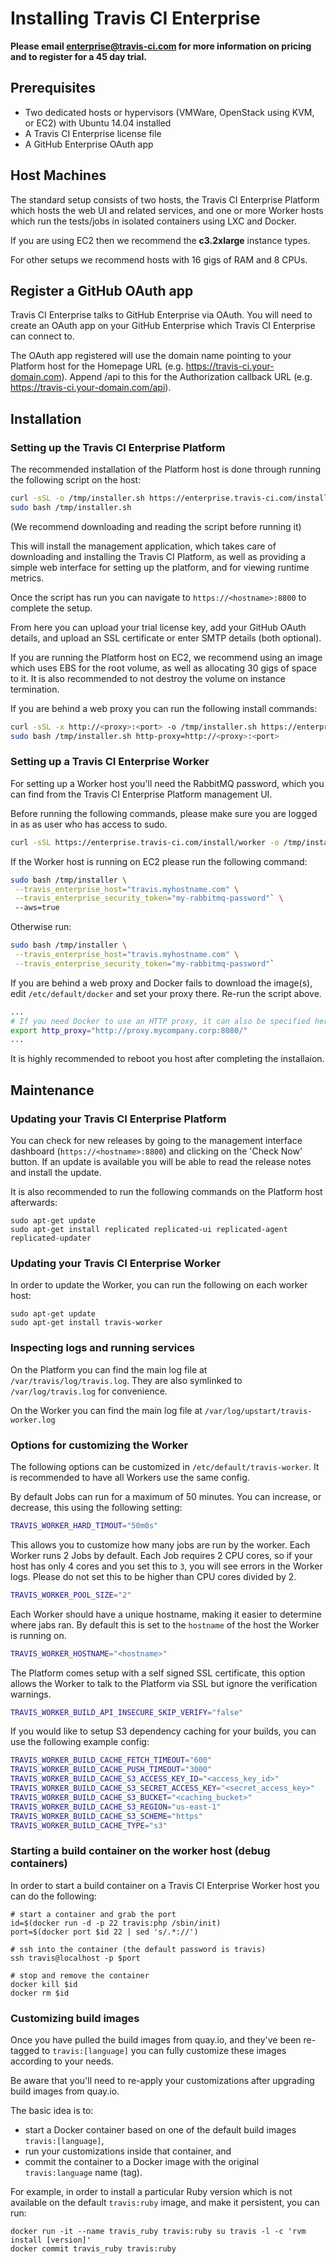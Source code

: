 Installing Travis CI Enterprise
===============================

**Please email enterprise@travis-ci.com for more information on pricing and to register for a 45 day trial.**

## Prerequisites

- Two dedicated hosts or hypervisors (VMWare, OpenStack using KVM, or EC2) with Ubuntu 14.04 installed
- A Travis CI Enterprise license file
- A GitHub Enterprise OAuth app


## Host Machines

The standard setup consists of two hosts, the Travis CI Enterprise Platform which hosts the web UI and related services, and one or more Worker hosts which run the tests/jobs in isolated containers using LXC and Docker.

If you are using EC2 then we recommend the **c3.2xlarge** instance types.

For other setups we recommend hosts with 16 gigs of RAM and 8 CPUs.


## Register a GitHub OAuth app

Travis CI Enterprise talks to GitHub Enterprise via OAuth. You will need to create an OAuth app on your GitHub Enterprise which Travis CI Enterprise can connect to.

The OAuth app registered will use the domain name pointing to your Platform host for  the Homepage URL (e.g. https://travis-ci.your-domain.com). Append /api to this for the Authorization callback URL (e.g. https://travis-ci.your-domain.com/api).


## Installation

### Setting up the Travis CI Enterprise Platform

The recommended installation of the Platform host is done through running the following script on the host:

```bash
curl -sSL -o /tmp/installer.sh https://enterprise.travis-ci.com/install
sudo bash /tmp/installer.sh
```

(We recommend downloading and reading the script before running it)

This will install the management application, which takes care of downloading and installing the Travis CI Platform, as well as providing a simple web interface for setting up the platform, and for viewing runtime metrics.

Once the script has run you can navigate to `https://<hostname>:8800` to complete the setup.

From here you can upload your trial license key, add your GitHub OAuth details, and upload an SSL certificate or enter SMTP details (both optional).

If you are running the Platform host on EC2, we recommend using an image which uses EBS for the root volume, as well as allocating 30 gigs of space to it. It is also recommended to not destroy the volume on instance termination.

If you are behind a web proxy you can run the following install commands:
```bash
curl -sSL -x http://<proxy>:<port> -o /tmp/installer.sh https://enterprise.travis-ci.com/install
sudo bash /tmp/installer.sh http-proxy=http://<proxy>:<port>
```


### Setting up a Travis CI Enterprise Worker

For setting up a Worker host you'll need the RabbitMQ password, which you can find from the Travis CI Enterprise Platform management UI.

Before running the following commands, please make sure you are logged in as as user who has access to sudo.

```bash
curl -sSL https://enterprise.travis-ci.com/install/worker -o /tmp/installer
```

If the Worker host is running on EC2 please run the following command:

```bash
sudo bash /tmp/installer \
 --travis_enterprise_host="travis.myhostname.com" \
 --travis_enterprise_security_token="my-rabbitmq-password"` \
 --aws=true
```

Otherwise run:

```bash
sudo bash /tmp/installer \
 --travis_enterprise_host="travis.myhostname.com" \
 --travis_enterprise_security_token="my-rabbitmq-password"`
```

If you are behind a web proxy and Docker fails to download the image(s), edit ```/etc/default/docker``` and set your proxy there. Re-run the script above.

```bash
...
# If you need Docker to use an HTTP proxy, it can also be specified here.
export http_proxy="http://proxy.mycompany.corp:8080/"
...
```

It is highly recommended to reboot you host after completing the installaion.


## Maintenance

### Updating your Travis CI Enterprise Platform

You can check for new releases by going to the management interface dashboard (`https://<hostname>:8800`) and clicking on the 'Check Now' button. If an update is available you will be able to read the release notes and install the update.

It is also recommended to run the following commands on the Platform host afterwards:

```
sudo apt-get update
sudo apt-get install replicated replicated-ui replicated-agent replicated-updater
```


### Updating your Travis CI Enterprise Worker

In order to update the Worker, you can run the following on each worker host:

```
sudo apt-get update
sudo apt-get install travis-worker
```


### Inspecting logs and running services

On the Platform you can find the main log file at `/var/travis/log/travis.log`. They are also symlinked to `/var/log/travis.log` for convenience.

On the Worker you can find the main log file at `/var/log/upstart/travis-worker.log`


### Options for customizing the Worker

The following options can be customized in `/etc/default/travis-worker`. It is recommended to have all Workers use the same config.

By default Jobs can run for a maximum of 50 minutes. You can increase, or decrease, this using the following setting:
```bash
TRAVIS_WORKER_HARD_TIMOUT="50m0s"
```

This allows you to customize how many jobs are run by the worker. Each Worker runs 2 Jobs by default. Each Job requires 2 CPU cores, so if your host has only 4 cores and you set this to `3`, you will see errors in the Worker logs. Please do not set this to be higher than CPU cores divided by 2.
```bash
TRAVIS_WORKER_POOL_SIZE="2"
```

Each Worker should have a unique hostname, making it easier to determine where jabs ran. By default this is set to the `hostname` of the host the Worker is running on.
```bash
TRAVIS_WORKER_HOSTNAME="<hostname>"
```

The Platform comes setup with a self signed SSL certificate, this option allows the Worker to talk to the Platform via SSL but ignore the verification warnings.
```bash
TRAVIS_WORKER_BUILD_API_INSECURE_SKIP_VERIFY="false"
```

If you would like to setup S3 dependency caching for your builds, you can use the following example config:
```bash
TRAVIS_WORKER_BUILD_CACHE_FETCH_TIMEOUT="600"
TRAVIS_WORKER_BUILD_CACHE_PUSH_TIMEOUT="3000"
TRAVIS_WORKER_BUILD_CACHE_S3_ACCESS_KEY_ID="<access_key_id>"
TRAVIS_WORKER_BUILD_CACHE_S3_SECRET_ACCESS_KEY="<secret_access_key>"
TRAVIS_WORKER_BUILD_CACHE_S3_BUCKET="<caching_bucket>"
TRAVIS_WORKER_BUILD_CACHE_S3_REGION="us-east-1"
TRAVIS_WORKER_BUILD_CACHE_S3_SCHEME="https"
TRAVIS_WORKER_BUILD_CACHE_TYPE="s3"
```


### Starting a build container on the worker host (debug containers)

In order to start a build container on a Travis CI Enterprise Worker host you can do the following:

```
# start a container and grab the port
id=$(docker run -d -p 22 travis:php /sbin/init)
port=$(docker port $id 22 | sed 's/.*://')

# ssh into the container (the default password is travis)
ssh travis@localhost -p $port

# stop and remove the container
docker kill $id
docker rm $id
```


### Customizing build images

Once you have pulled the build images from quay.io, and they've been re-tagged to `travis:[language]` you can fully customize these images according to your needs.

Be aware that you'll need to re-apply your customizations after upgrading build images from quay.io.

The basic idea is to:

* start a Docker container based on one of the default build images `travis:[language]`,
* run your customizations inside that container, and
* commit the container to a Docker image with the original `travis:language` name (tag).

For example, in order to install a particular Ruby version which is not available on the default `travis:ruby` image, and make it persistent, you can run:

```
docker run -it --name travis_ruby travis:ruby su travis -l -c 'rvm install [version]'
docker commit travis_ruby travis:ruby
```

